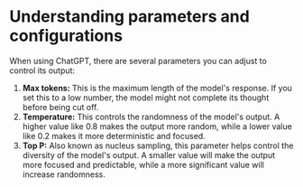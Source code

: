 # Understanding parameters and configurations

When using ChatGPT, there are several parameters you can adjust to control its output:

1. **Max tokens:** This is the maximum length of the model's response. If you set this to a low number, the model might not complete its thought before being cut off.
2. **Temperature:** This controls the randomness of the model's output. A higher value like 0.8 makes the output more random, while a lower value like 0.2 makes it more deterministic and focused.
3. **Top P:** Also known as nucleus sampling, this parameter helps control the diversity of the model's output. A smaller value will make the output more focused and predictable, while a more significant value will increase randomness.
